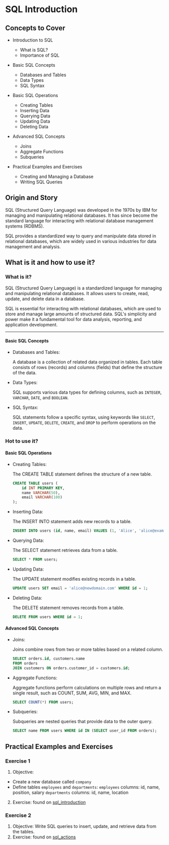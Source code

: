 # SQL Introduction

## Concepts to Cover

- Introduction to SQL

  - What is SQL?
  - Importance of SQL

- Basic SQL Concepts

  - Databases and Tables
  - Data Types
  - SQL Syntax

- Basic SQL Operations

  - Creating Tables
  - Inserting Data
  - Querying Data
  - Updating Data
  - Deleting Data

- Advanced SQL Concepts

  - Joins
  - Aggregate Functions
  - Subqueries

- Practical Examples and Exercises

  - Creating and Managing a Database
  - Writing SQL Queries

## Origin and Story

SQL (Structured Query Language) was developed in the 1970s by IBM for managing and manipulating relational databases. It has since become the standard language for interacting with relational database management systems (RDBMS).

SQL provides a standardized way to query and manipulate data stored in relational databases, which are widely used in various industries for data management and analysis.

## What is it and how to use it?

### What is it?

SQL (Structured Query Language) is a standardized language for managing and manipulating relational databases. It allows users to create, read, update, and delete data in a database.

SQL is essential for interacting with relational databases, which are used to store and manage large amounts of structured data. SQL's simplicity and power make it a fundamental tool for data analysis, reporting, and application development.

---

#### Basic SQL Concepts

- Databases and Tables:

  A database is a collection of related data organized in tables. Each table consists of rows (records) and columns (fields) that define the structure of the data.

- Data Types:

  SQL supports various data types for defining columns, such as `INTEGER`, `VARCHAR`, `DATE`, and `BOOLEAN`.

- SQL Syntax:

  SQL statements follow a specific syntax, using keywords like `SELECT`, `INSERT`, `UPDATE`, `DELETE`, `CREATE`, and `DROP` to perform operations on the data.

### Hot to use it?

#### Basic SQL Operations

- Creating Tables:

  The CREATE TABLE statement defines the structure of a new table.

  ```sql
  CREATE TABLE users (
      id INT PRIMARY KEY,
      name VARCHAR(50),
      email VARCHAR(100)
  );
  ```

- Inserting Data:

  The INSERT INTO statement adds new records to a table.

  ```sql
  INSERT INTO users (id, name, email) VALUES (1, 'Alice', 'alice@example.com');
  ```

- Querying Data:

  The SELECT statement retrieves data from a table.

  ```sql
  SELECT * FROM users;
  ```

- Updating Data:

  The UPDATE statement modifies existing records in a table.

  ```sql
  UPDATE users SET email = 'alice@newdomain.com' WHERE id = 1;
  ```

- Deleting Data:

  The DELETE statement removes records from a table.

  ```sql
  DELETE FROM users WHERE id = 1;
  ```

#### Advanced SQL Concepts

- Joins:

  Joins combine rows from two or more tables based on a related column.

  ```sql
  SELECT orders.id, customers.name
  FROM orders
  JOIN customers ON orders.customer_id = customers.id;
  ```

- Aggregate Functions:

  Aggregate functions perform calculations on multiple rows and return a single result, such as COUNT, SUM, AVG, MIN, and MAX.

  ```sql
  SELECT COUNT(*) FROM users;
  ```

- Subqueries:

  Subqueries are nested queries that provide data to the outer query.

  ```sql
  SELECT name FROM users WHERE id IN (SELECT user_id FROM orders);
  ```

## Practical Examples and Exercises

### Exercise 1

1. Objective:

- Create a new database called `company`
- Define tables `employees` and `departments`:
  `employees` columns: id, name, position, salary
  `departments` columns: id, name, location

2. Exercise:
   found on [sql_introduction]("./sql_introduction.sql")

### Exercise 2

1. Objective:
   Write SQL queries to insert, update, and retrieve data from the tables.
2. Exercise:
   found on [sql_actions]("./sql_actions.sql")
